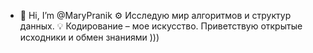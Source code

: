 - 👋 Hi, I’m @MaryPranik
⚙️ Исследую мир алгоритмов и структур данных. 💡 Кодирование – мое искусство. Приветствую открытые исходники и обмен знаниями
)))

<!---
MaryPranik/MaryPranik is a ✨ special ✨ repository because its `README.md` (this file) appears on your GitHub profile.
You can click the Preview link to take a look at your changes.
--->
